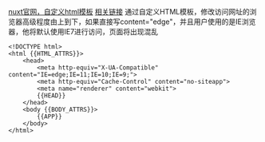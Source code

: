 [nuxt官网，自定义html模板](https://zh.nuxtjs.org/guide/views/)
[相关链接](https://juejin.im/post/5af17417518825670c45e34a)
通过自定义HTML模板，修改访问网址的浏览器高级程度由上到下，如果直接写content="edge"，并且用户使用的是IE浏览器，他将默认使用IE7进行访问，页面将出现混乱
```
<!DOCTYPE html>
<html {{HTML_ATTRS}}>
    <head>
        <meta http-equiv="X-UA-Compatible" content="IE=edge;IE=11;IE=10;IE=9;">
        <meta http-equiv="Cache-Control" content="no-siteapp">
        <meta name="renderer" content="webkit">
        {{HEAD}}
    </head>
    <body {{BODY_ATTRS}}>
        {{APP}}
    </body>
</html>
```

